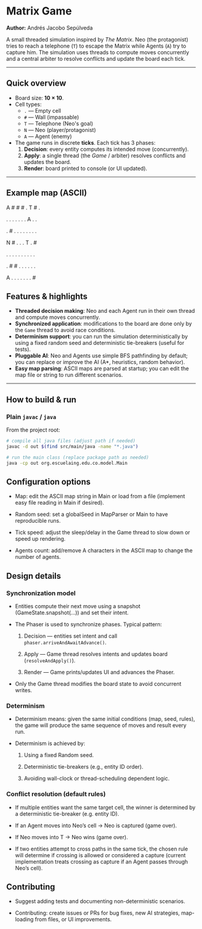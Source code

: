 # Matrix Game

**Author:** Andrés Jacobo Sepúlveda

A small threaded simulation inspired by *The Matrix*. Neo (the protagonist) tries to reach a telephone (`T`) to escape the Matrix while Agents (`A`) try to capture him. The simulation uses threads to compute moves concurrently and a central arbiter to resolve conflicts and update the board each tick.

---

## Quick overview

- Board size: **10 × 10**.
- Cell types:
  - `.` — Empty cell
  - `#` — Wall (impassable)
  - `T` — Telephone (Neo's goal)
  - `N` — Neo (player/protagonist)
  - `A` — Agent (enemy)
- The game runs in discrete **ticks**. Each tick has 3 phases:
  1. **Decision**: every entity computes its intended move (concurrently).
  2. **Apply**: a single thread (the *Game* / arbiter) resolves conflicts and updates the board.
  3. **Render**: board printed to console (or UI updated).

---

## Example map (ASCII)

A # # # . T # .

. . . . . . . A . .

. # . . . . . . . .

N # . . . T . #

. . . . . . . . . .

. # # . . . . . .

A . . . . . . . #


## Features & highlights

- **Threaded decision making**: Neo and each Agent run in their own thread and compute moves concurrently.
- **Synchronized application**: modifications to the board are done only by the `Game` thread to avoid race conditions.
- **Determinism support**: you can run the simulation deterministically by using a fixed random seed and deterministic tie-breakers (useful for tests).
- **Pluggable AI**: Neo and Agents use simple BFS pathfinding by default; you can replace or improve the AI (A*, heuristics, random behavior).
- **Easy map parsing**: ASCII maps are parsed at startup; you can edit the map file or string to run different scenarios.

---

## How to build & run

### Plain `javac` / `java`
From the project root:

```bash
# compile all java files (adjust path if needed)
javac -d out $(find src/main/java -name "*.java")

# run the main class (replace package path as needed)
java -cp out org.escuelaing.edu.co.model.Main
```

## Configuration options

- Map: edit the ASCII map string in Main or load from a file (implement easy file reading in Main if desired).

- Random seed: set a globalSeed in MapParser or Main to have reproducible runs.

- Tick speed: adjust the sleep/delay in the Game thread to slow down or speed up rendering.

- Agents count: add/remove A characters in the ASCII map to change the number of agents.


## Design details

### Synchronization model

- Entities compute their next move using a snapshot (GameState.snapshot(...)) and set their intent.

- The Phaser is used to synchronize phases. Typical pattern:

  1. Decision — entities set intent and call `phaser.arriveAndAwaitAdvance()`.

  2. Apply — Game thread resolves intents and updates board (`resolveAndApply()`).

  3. Render — Game prints/updates UI and advances the Phaser.

- Only the Game thread modifies the board state to avoid concurrent writes.

### Determinism

- Determinism means: given the same initial conditions (map, seed, rules), the game will produce the same sequence of moves and result every run.

- Determinism is achieved by:

  1. Using a fixed Random seed.

  2. Deterministic tie-breakers (e.g., entity ID order).

  3. Avoiding wall-clock or thread-scheduling dependent logic.

### Conflict resolution (default rules)

- If multiple entities want the same target cell, the winner is determined by a deterministic tie-breaker (e.g. entity ID).

- If an Agent moves into Neo’s cell → Neo is captured (game over).

- If Neo moves into T → Neo wins (game over).

- If two entities attempt to cross paths in the same tick, the chosen rule will determine if crossing is allowed or considered a capture (current implementation treats crossing as capture if an Agent passes through Neo’s cell).

## Contributing

- Suggest adding tests and documenting non-deterministic scenarios.

- Contributing: create issues or PRs for bug fixes, new AI strategies, map-loading from files, or UI improvements.
